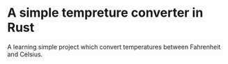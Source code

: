 # A simple tempreture converter in Rust

A learning simple project which convert temperatures between Fahrenheit and Celsius.
